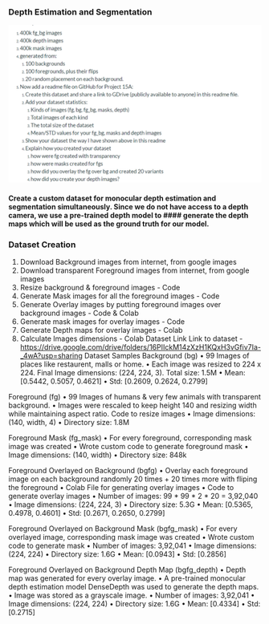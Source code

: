 
### Depth Estimation and Segmentation 

<img src="https://github.com/haricharanvihari/extensive_viz/blob/master/S15_DNN/images/asgmnt.PNG" width="750" title="Que"> 

####  Create a custom dataset for monocular depth estimation and segmentation simultaneously. Since we do not have access to a depth camera, we use a pre-trained depth model to ####  generate the depth maps which will be used as the ground truth for our model.

### Dataset Creation


1.	Download Background images from internet, from google images
2.	Download transparent Foreground images from internet, from google images
3.	Resize background & foreground images - Code
4.	Generate Mask images for all the foreground images - Code
5.	Generate Overlay images by putting foreground images over background images - Code & Colab
6.	Generate mask images for overlay images - Code
7.	Generate Depth maps for overlay images - Colab
8.	Calculate Images dimensions - Colab
Dataset Link
Link to dataset - https://drive.google.com/drive/folders/16PIIckM14zXzH1KQxH3vGfiv7Ia-_4wA?usp=sharing
Dataset Samples
Background (bg)
•	99 Images of places like restaurent, malls or home.
•	Each image was resized to 224 x 224. Final Image dimensions: (224, 224, 3). Total size: 1.5M
•	Mean: [0.5442, 0.5057, 0.4621]
•	Std: [0.2609, 0.2624, 0.2799]
                   
Foreground (fg)
•	99 Images of humans & very few animals with transparent background.
•	Images were rescaled to keep height 140 and resizing width while maintaining aspect ratio. Code to resize images
•	Image dimensions: (140, width, 4)
•	Directory size: 1.8M
                   
Foreground Mask (fg_mask)
•	For every foreground, corresponding mask image was created
•	Wrote custom code to generate foreground mask
•	Image dimensions: (140, width)
•	Directory size: 848k
                   
Foreground Overlayed on Background (bgfg)
•	Overlay each foreground image on each background randomly 20 times + 20 times more with fliping the foreground
•	Colab File for generating overlay images
•	Code to generate overlay images
•	Number of images: 99 * 99 * 2 * 20 = 3,92,040
•	Image dimensions: (224, 224, 3)
•	Directory size: 5.3G
•	Mean: [0.5365, 0.4978, 0.4601]
•	Std: [0.2671, 0.2650, 0.2799]
                   
Foreground Overlayed on Background Mask (bgfg_mask)
•	For every overlayed image, corresponding mask image was created
•	Wrote custom code to generate mask
•	Number of images: 3,92,041
•	Image dimensions: (224, 224)
•	Directory size: 1.6G
•	Mean: [0.0943]
•	Std: [0.2856]
                   
Foreground Overlayed on Background Depth Map (bgfg_depth)
•	Depth map was generated for every overlay image.
•	A pre-trained monocular depth estimation model DenseDepth was used to generate the depth maps.
•	Image was stored as a grayscale image.
•	Number of images: 3,92,041
•	Image dimensions: (224, 224)
•	Directory size: 1.6G
•	Mean: [0.4334]
•	Std: [0.2715]
                   

